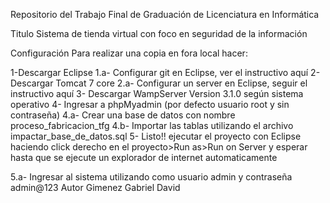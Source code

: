 Repositorio del Trabajo Final de Graduación de Licenciatura en Informática

Titulo
Sistema de tienda virtual con foco en seguridad de la información

Configuración
Para realizar una copia en fora local hacer:

1-Descargar Eclipse
1.a- Configurar git en Eclipse, ver el instructivo aquí
2-Descargar Tomcat 7 core
2.a- Configurar un server en Eclipse, seguir el instructivo aquí
3- Descargar WampServer Version 3.1.0 según sistema operativo
4- Ingresar a phpMyadmin (por defecto usuario root y sin contraseña)
4.a- Crear una base de datos con nombre proceso_fabricacion_tfg
4.b- Importar las tablas utilizando el archivo impactar_base_de_datos.sql
5- Listo!! ejecutar el proyecto con Eclipse haciendo click derecho en el proyecto>Run as>Run on Server y esperar hasta que se ejecute un explorador de internet automaticamente

5.a- Ingresar al sistema utilizando como usuario admin y contraseña admin@123
Autor
Gimenez Gabriel David

